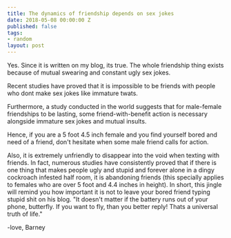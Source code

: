 ```yaml
---
title: The dynamics of friendship depends on sex jokes
date: 2018-05-08 00:00:00 Z
published: false
tags:
- random
layout: post
---
```


Yes. Since it is written on my blog, its true. The whole friendship thing exists because of mutual swearing and constant ugly sex jokes.
 
Recent studies have proved that it is impossible to be friends with people who dont make sex jokes like immature twats.

Furthermore, a study conducted in the world suggests that for male-female friendships to be lasting, some friend-with-benefit action is necessary alongside immature sex jokes and mutual insults.

Hence, if you are a 5 foot 4.5 inch female and you find yourself bored and need of a friend, don't hesitate when some male friend calls for action.

Also, it is extremely unfriendly to disappear into the void when texting with friends. In fact, numerous studies have consistently proved that if there is one thing that makes people ugly and stupid and forever alone in a dingy cockroach infested half room, it is abandoning friends (this specially applies to females who are over 5 foot and 4.4 inches in height). In short, this jingle will remind you how important it is not to leave your bored friend typing stupid shit on his blog. "It doesn't matter if the battery runs out of your phone, butterfly. If you want to fly, than you better reply! Thats a universal truth of life."

-love, Barney
